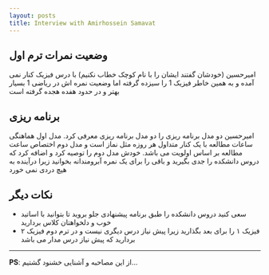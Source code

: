 ```yaml
---
layout: posts
title: Interview with Amirhossein Samavat
---
```


## وضعیت نمرات ترم اول
امیرحسین (خودشان گفتند ایشان را با نام کوچک خطاب نکنیم) با درس فیزیک کنار نمی آمده و
به همین خاطر فیزیک 1 را سیزده گرفته اما وضعیت نمره اش در ریاضی 1 بسیار بهتر و در حدود
هفده هجده گرفته است

## برنامه ریزی
امیرحسین دو مدل برنامه ریزی را دو مدل برنامه ریزی معرفی کرد. مدل اول هماهنگی ساعات مطالعه
با یک کنار متداول هر روزه مثل نماز است و مدل دوم اختصاص ساعت مطالعه بر اساس اولویت می باشد.
خودش مدل دوم را توصیه کرد و اضافه کرد که دروس دانشکده را جدی بگیرید و باقی را برای یک نمره
آبرومندانه بخوانید زیرا درآینده به هیچ دردی نمی خورد

## نکات دیگر 
* سعی کنید دروس دانشکده را طبق برنامه پیشنهادی جلو بروید تا بتوانید با اساتید خوب و دلخواهتان
کلاس بردارید
* فیزیک ۱ را برای بعد بگذارید زیرا پیش نیاز درس دیگری نیست و در ترم دوم فیزیک ۲ بردارید که
پیش نیاز درس مدار می باشد


---
**PS**: از این مصاحبه و آشنایی خشنود گشتیم...
